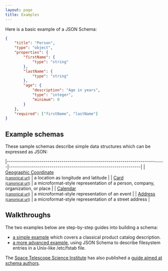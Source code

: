 ```yaml
---
layout: page
title: Examples
---
```


Here is a basic example of a JSON Schema:

```json
{
    "title": "Person",
    "type": "object",
    "properties": {
        "firstName": {
            "type": "string"
        },
        "lastName": {
            "type": "string"
        },
        "age": {
            "description": "Age in years",
            "type": "integer",
            "minimum": 0
        }
    },
    "required": ["firstName", "lastName"]
}
```

Example schemas
---------------

These sample schemas describe simple data structures which can be expressed as JSON:

|------------------------------------------------------------------------------|-----------------------------------------------------------------|
| [Geographic Coordinate][geo.json] <br> [<small>(canonical url)</small>][geo] | a location as longitude and latitude                            |
| [Card][card.json] <br> [<small>(canonical url)</small>][card]                | a microformat-style representation of a person, company, organization, or place |
| [Calendar][cal.json] <br> [<small>(canonical url)</small>][cal]              | a microformat-style representation of an event                  |
| [Address][addr.json] <br> [<small>(canonical url)</small>][addr]             | a microformat-style representation of a street address          |

Walkthroughs
------------

The two examples below are step-by-step guides into building a schema:

-   [a simple example](example1.md) which covers a classical product catalog description.
-   [a more advanced example](example2.md), using JSON Schema to describe filesystem entries in a Unix-like /etc/fstab file.

The [Space Telescope Science Institute](http://www.stsci.edu/) has also published a [guide aimed at schema authors](http://spacetelescope.github.io/understanding-json-schema/).


[geo.json]: example/geo.json
[card.json]: example/card.json
[cal.json]: example/calendar.json
[addr.json]: example/address.json
[geo]: geo
[card]: card
[cal]: calendar
[addr]: address

